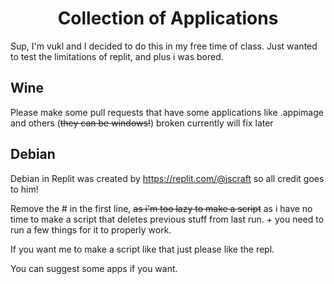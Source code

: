 <h1 align="center">Collection of Applications</h1>


Sup, I'm vukl and I decided to do this in my free time of class. Just wanted to test the limitations of replit, and plus i was bored.

## Wine

Please make some pull requests that have some applications like .appimage and others (~~they can be windows!~~) broken currently will fix later

## Debian

Debian in Replit was created by https://replit.com/@jscraft so all credit goes to him!

Remove the # in the first line, ~~as i'm too lazy to make a script~~ as i have no time to make a script that deletes previous stuff from last run. + you need to run a few things for it to properly work.

If you want me to make a script like that just please like the repl.

You can suggest some apps if you want.